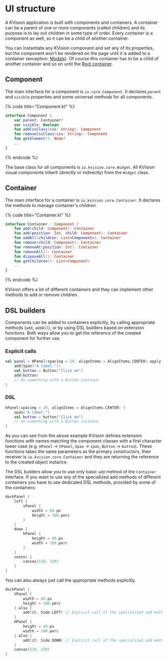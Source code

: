 # UI structure

A KVision application is built with components and containers. A container can be a parent of one or more components \(called children\) and its purpose is to lay out children in some type of order. Every container is a component as well, so it can be a child of another container.

You can instantiate any KVision component and set any of its properties, but the component won't be rendered on the page until it is added to a container \(exception: [Modals](windows-and-modals.md)\). Of course this container has to be a child of another container and so on until the [Root container](root-container.md).

## Component

The main interface for a component is `io.core.Component`. It declares `parent` and `visible` properties and some universal methods for all components.

{% code title="Component.kt" %}
```kotlin
interface Component {
    var parent: Container?
    var visible: Boolean
    fun addCssClass(css: String): Component
    fun removeCssClass(css: String): Component
    fun getElement(): Node?
    ...
}
```
{% endcode %}

The base class for all components is `io.kvision.core.Widget`. All KVision visual components inherit \(directly or indirectly\) from the `Widget` class.

## Container

The main interface for a container is `io.kvision.core.Container`. It declares the methods to manage container's children.

{% code title="Container.kt" %}
```kotlin
interface Container : Component {
    fun add(child: Component): Container
    fun add(position: Int, child: Component): Container
    fun addAll(children: List<Component>): Container
    fun remove(child: Component): Container
    fun removeAt(position: Int): Container
    fun removeAll(): Container
    fun disposeAll(): Container
    fun getChildren(): List<Component>
    ...
}
```
{% endcode %}

KVision offers a lot of different containers and they can implement other methods to add or remove children.

## DSL builders

Components can be added to containers explicitly, by calling appropriate methods \(`add`, `addAll`\), or by using DSL builders based on extension functions. Both ways allow you to get the reference of the created component for further use.

### Explicit calls

```kotlin
val panel = HPanel(spacing = 20, alignItems = AlignItems.CENTER).apply {
    add(Span("A label."))
    val button = Button("Click me")
    add(button)
    // do something with a Button instance
}
```

### DSL

```kotlin
hPanel(spacing = 20, alignItems = AlignItems.CENTER) {
    span("A label.")
    val button = button("Click me")
    // do something with a Button instance
}
```

As you can see from the above example KVision defines extension functions with names matching the component classes with a first character lower case \(e.g. `HPanel` -&gt; `hPanel`, `Span` -&gt; `span`, `Button` -&gt; `button`\). These functions takes the same parameters as the primary constructors, their receiver is `io.kvision.core.Container` and they are returning the reference to the created object instance.

The DSL builders allow you to use only basic `add` method of the `Container` interface. If you want to use any of the specialized add methods of different containers you have to use dedicated DSL methods, provided by some of the containers:

```kotlin
dockPanel {
    left {
        vPanel {
            width = 80.px
            height = 100.perc
        }
    }
    down {
        hPanel {
            height = 60.px
            width = 100.perc
        }
    }
    center {
        canvas(510, 320)
    }
}
```

You can also always just call the appropriate methods explicitly.

```kotlin
dockPanel {
    VPanel {
        width = 80.px
        height = 100.perc
    }.also {
        add(it, Side.LEFT) // Explicit call of the specialized add method of DockPanel
    }
    HPanel {
        height = 60.px
        width = 100.perc
    }.also {
        add(it, Side.DOWN) // Explicit call of the specialized add method of DockPanel
    }
    canvas(510, 320)
}
```

